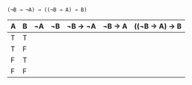 ```
(¬B → ¬A) → ((¬B → A) → B)
```

| A | B | ¬A | ¬B | ¬B -> ¬A | ¬B -> A | ((¬B -> A) -> B
|---|---|--- |--- | -------- | ------- | ---------------
| T | T |    |    |          |         |
| T | F |    |    |          |         |
| F | T |    |    |          |         |
| F | F |    |    |          |         |
